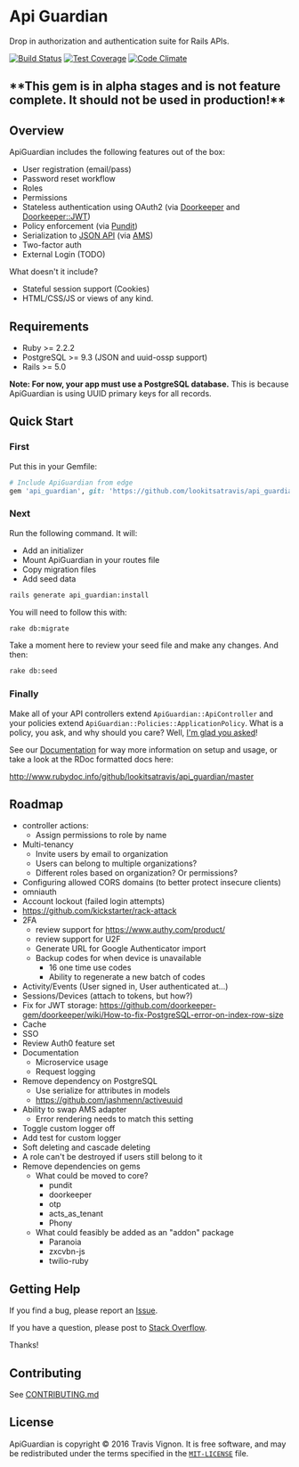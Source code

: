 # Api Guardian

Drop in authorization and authentication suite for Rails APIs.

[![Build Status](	https://img.shields.io/travis/lookitsatravis/api_guardian.svg?style=flat-square)](https://travis-ci.org/lookitsatravis/api_guardian)
[![Test Coverage](https://img.shields.io/codeclimate/coverage/github/lookitsatravis/api_guardian.svg?style=flat-square)](https://codeclimate.com/github/lookitsatravis/api_guardian/coverage)
[![Code Climate](https://img.shields.io/codeclimate/github/lookitsatravis/api_guardian.svg?style=flat-square)](https://codeclimate.com/github/lookitsatravis/api_guardian)

## **\*\*This gem is in alpha stages and is not feature complete. It should not be used in production!\*\***

## Overview

ApiGuardian includes the following features out of the box:

* User registration (email/pass)
* Password reset workflow
* Roles
* Permissions
* Stateless authentication using OAuth2 (via [Doorkeeper](https://github.com/doorkeeper-gem/doorkeeper) and [Doorkeeper::JWT](https://github.com/chriswarren/doorkeeper-jwt))
* Policy enforcement (via [Pundit](https://github.com/elabs/pundit))
* Serialization to [JSON API](http://jsonapi.org/) (via [AMS](https://github.com/rails-api/active_model_serializers))
* Two-factor auth
* External Login (TODO)

What doesn't it include?

* Stateful session support (Cookies)
* HTML/CSS/JS or views of any kind.

## Requirements

* Ruby >= 2.2.2
* PostgreSQL >= 9.3 (JSON and uuid-ossp support)
* Rails >= 5.0

**Note: For now, your app must use a PostgreSQL database.** This is because ApiGuardian is using UUID primary keys for all records.

## Quick Start

### First

Put this in your Gemfile:

```rb
# Include ApiGuardian from edge
gem 'api_guardian', git: 'https://github.com/lookitsatravis/api_guardian'
```

### Next

Run the following command. It will:

* Add an initializer
* Mount ApiGuardian in your routes file
* Copy migration files
* Add seed data

```sh
rails generate api_guardian:install
```

You will need to follow this with:

```sh
rake db:migrate
```

Take a moment here to review your seed file and make any changes. And then:

```sh
rake db:seed
```

### Finally

Make all of your API controllers extend `ApiGuardian::ApiController` and your
policies extend `ApiGuardian::Policies::ApplicationPolicy`. What is a policy, you ask,
and why should you care? Well, [I'm glad you asked](docs/authorization/readme.md)!

See our [Documentation](docs/readme.md) for way more information on setup and usage,
or take a look at the RDoc formatted docs here:

http://www.rubydoc.info/github/lookitsatravis/api_guardian/master

## Roadmap

* controller actions:
  * Assign permissions to role by name
* Multi-tenancy
  * Invite users by email to organization
  * Users can belong to multiple organizations?
  * Different roles based on organization? Or permissions?
* Configuring allowed CORS domains (to better protect insecure clients)
* omniauth
* Account lockout (failed login attempts)
* https://github.com/kickstarter/rack-attack
* 2FA
  * review support for https://www.authy.com/product/
  * review support for U2F
  * Generate URL for Google Authenticator import
  * Backup codes for when device is unavailable
    * 16 one time use codes
    * Ability to regenerate a new batch of codes
* Activity/Events (User signed in, User authenticated at...)
* Sessions/Devices (attach to tokens, but how?)
* Fix for JWT storage: https://github.com/doorkeeper-gem/doorkeeper/wiki/How-to-fix-PostgreSQL-error-on-index-row-size
* Cache
* SSO
* Review Auth0 feature set
* Documentation
  * Microservice usage
  * Request logging
* Remove dependency on PostgreSQL
  * Use serialize for attributes in models
  * https://github.com/jashmenn/activeuuid
* Ability to swap AMS adapter
  * Error rendering needs to match this setting
* Toggle custom logger off
* Add test for custom logger
* Soft deleting and cascade deleting
* A role can't be destroyed if users still belong to it
* Remove dependencies on gems
  * What could be moved to core?
    * pundit
    * doorkeeper
    * otp
    * acts_as_tenant
    * Phony
  * What could feasibly be added as an "addon" package
    * Paranoia
    * zxcvbn-js
    * twilio-ruby

## Getting Help

If you find a bug, please report an [Issue](https://github.com/lookitsatravis/api_guardian/issues).

If you have a question, please post to [Stack Overflow](https://stackoverflow.com/questions/tagged/api_guardian).

Thanks!

## Contributing

See [CONTRIBUTING.md](CONTRIBUTING.md)

## License

ApiGuardian is copyright © 2016 Travis Vignon. It is free software, and may be
redistributed under the terms specified in the [`MIT-LICENSE`](MIT-LICENSE) file.
